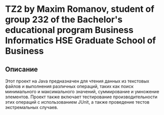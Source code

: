 # TZ2 by Maxim Romanov, student of group 232 of the Bachelor's educational program Business Informatics HSE Graduate School of Business

## Описание

Этот проект на Java предназначен для чтения данных из текстовых файлов и выполнения различных операций, таких как поиск минимального и максимального значений, суммирование и умножение элементов. Проект также включает тестирование производительности этих операций с использованием JUnit, а также проведение тестов экстремальных случаев.

